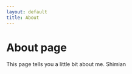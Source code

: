 ```yaml
---
layout: default
title: About
---
```

# About page

This page tells you a little bit about me. Shimian